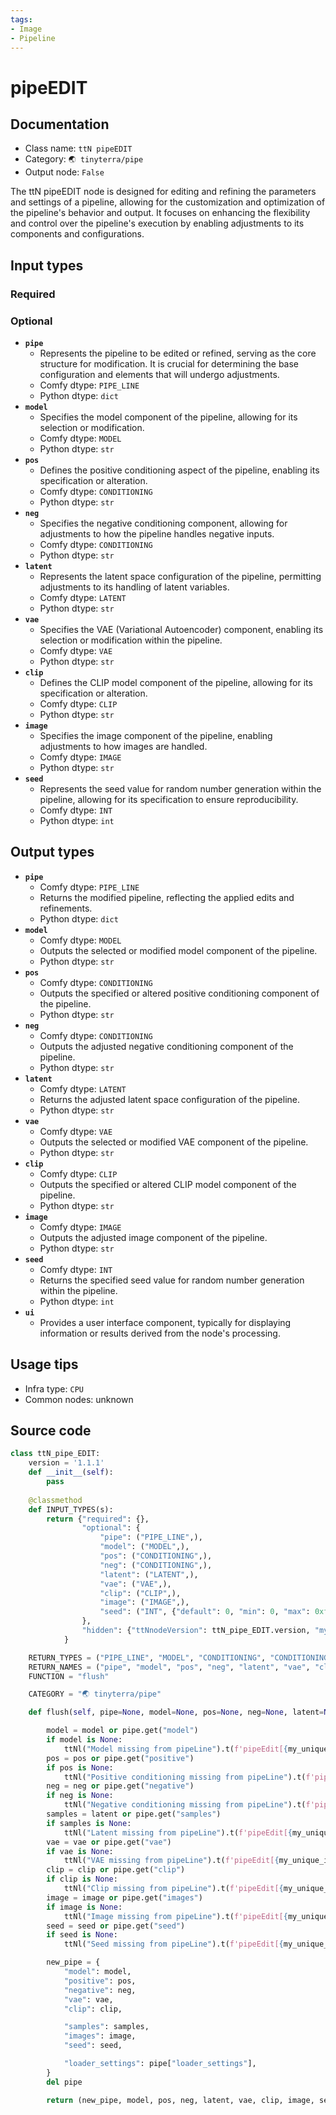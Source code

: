 ```yaml
---
tags:
- Image
- Pipeline
---
```


# pipeEDIT
## Documentation
- Class name: `ttN pipeEDIT`
- Category: `🌏 tinyterra/pipe`
- Output node: `False`

The ttN pipeEDIT node is designed for editing and refining the parameters and settings of a pipeline, allowing for the customization and optimization of the pipeline's behavior and output. It focuses on enhancing the flexibility and control over the pipeline's execution by enabling adjustments to its components and configurations.
## Input types
### Required
### Optional
- **`pipe`**
    - Represents the pipeline to be edited or refined, serving as the core structure for modification. It is crucial for determining the base configuration and elements that will undergo adjustments.
    - Comfy dtype: `PIPE_LINE`
    - Python dtype: `dict`
- **`model`**
    - Specifies the model component of the pipeline, allowing for its selection or modification.
    - Comfy dtype: `MODEL`
    - Python dtype: `str`
- **`pos`**
    - Defines the positive conditioning aspect of the pipeline, enabling its specification or alteration.
    - Comfy dtype: `CONDITIONING`
    - Python dtype: `str`
- **`neg`**
    - Specifies the negative conditioning component, allowing for adjustments to how the pipeline handles negative inputs.
    - Comfy dtype: `CONDITIONING`
    - Python dtype: `str`
- **`latent`**
    - Represents the latent space configuration of the pipeline, permitting adjustments to its handling of latent variables.
    - Comfy dtype: `LATENT`
    - Python dtype: `str`
- **`vae`**
    - Specifies the VAE (Variational Autoencoder) component, enabling its selection or modification within the pipeline.
    - Comfy dtype: `VAE`
    - Python dtype: `str`
- **`clip`**
    - Defines the CLIP model component of the pipeline, allowing for its specification or alteration.
    - Comfy dtype: `CLIP`
    - Python dtype: `str`
- **`image`**
    - Specifies the image component of the pipeline, enabling adjustments to how images are handled.
    - Comfy dtype: `IMAGE`
    - Python dtype: `str`
- **`seed`**
    - Represents the seed value for random number generation within the pipeline, allowing for its specification to ensure reproducibility.
    - Comfy dtype: `INT`
    - Python dtype: `int`
## Output types
- **`pipe`**
    - Comfy dtype: `PIPE_LINE`
    - Returns the modified pipeline, reflecting the applied edits and refinements.
    - Python dtype: `dict`
- **`model`**
    - Comfy dtype: `MODEL`
    - Outputs the selected or modified model component of the pipeline.
    - Python dtype: `str`
- **`pos`**
    - Comfy dtype: `CONDITIONING`
    - Outputs the specified or altered positive conditioning component of the pipeline.
    - Python dtype: `str`
- **`neg`**
    - Comfy dtype: `CONDITIONING`
    - Outputs the adjusted negative conditioning component of the pipeline.
    - Python dtype: `str`
- **`latent`**
    - Comfy dtype: `LATENT`
    - Returns the adjusted latent space configuration of the pipeline.
    - Python dtype: `str`
- **`vae`**
    - Comfy dtype: `VAE`
    - Outputs the selected or modified VAE component of the pipeline.
    - Python dtype: `str`
- **`clip`**
    - Comfy dtype: `CLIP`
    - Outputs the specified or altered CLIP model component of the pipeline.
    - Python dtype: `str`
- **`image`**
    - Comfy dtype: `IMAGE`
    - Outputs the adjusted image component of the pipeline.
    - Python dtype: `str`
- **`seed`**
    - Comfy dtype: `INT`
    - Returns the specified seed value for random number generation within the pipeline.
    - Python dtype: `int`
- **`ui`**
    - Provides a user interface component, typically for displaying information or results derived from the node's processing.
## Usage tips
- Infra type: `CPU`
- Common nodes: unknown


## Source code
```python
class ttN_pipe_EDIT:
    version = '1.1.1'
    def __init__(self):
        pass
    
    @classmethod
    def INPUT_TYPES(s):
        return {"required": {},
                "optional": {
                    "pipe": ("PIPE_LINE",),
                    "model": ("MODEL",),
                    "pos": ("CONDITIONING",),
                    "neg": ("CONDITIONING",),
                    "latent": ("LATENT",),
                    "vae": ("VAE",),
                    "clip": ("CLIP",),
                    "image": ("IMAGE",),
                    "seed": ("INT", {"default": 0, "min": 0, "max": 0xffffffffffffffff, "forceInput": True}),
                },
                "hidden": {"ttNnodeVersion": ttN_pipe_EDIT.version, "my_unique_id": "UNIQUE_ID"},
            }

    RETURN_TYPES = ("PIPE_LINE", "MODEL", "CONDITIONING", "CONDITIONING", "LATENT", "VAE", "CLIP", "IMAGE", "INT")
    RETURN_NAMES = ("pipe", "model", "pos", "neg", "latent", "vae", "clip", "image", "seed")
    FUNCTION = "flush"

    CATEGORY = "🌏 tinyterra/pipe"

    def flush(self, pipe=None, model=None, pos=None, neg=None, latent=None, vae=None, clip=None, image=None, seed=None, my_unique_id=None):

        model = model or pipe.get("model")
        if model is None:
            ttNl("Model missing from pipeLine").t(f'pipeEdit[{my_unique_id}]').warn().p()
        pos = pos or pipe.get("positive")
        if pos is None:
            ttNl("Positive conditioning missing from pipeLine").t(f'pipeEdit[{my_unique_id}]').warn().p()
        neg = neg or pipe.get("negative")
        if neg is None:
            ttNl("Negative conditioning missing from pipeLine").t(f'pipeEdit[{my_unique_id}]').warn().p()
        samples = latent or pipe.get("samples")
        if samples is None:
            ttNl("Latent missing from pipeLine").t(f'pipeEdit[{my_unique_id}]').warn().p()
        vae = vae or pipe.get("vae")
        if vae is None:
            ttNl("VAE missing from pipeLine").t(f'pipeEdit[{my_unique_id}]').warn().p()
        clip = clip or pipe.get("clip")
        if clip is None:
            ttNl("Clip missing from pipeLine").t(f'pipeEdit[{my_unique_id}]').warn().p()
        image = image or pipe.get("images")
        if image is None:
            ttNl("Image missing from pipeLine").t(f'pipeEdit[{my_unique_id}]').warn().p()
        seed = seed or pipe.get("seed")
        if seed is None:
            ttNl("Seed missing from pipeLine").t(f'pipeEdit[{my_unique_id}]').warn().p()

        new_pipe = {
            "model": model,
            "positive": pos,
            "negative": neg,
            "vae": vae,
            "clip": clip,

            "samples": samples,
            "images": image,
            "seed": seed,

            "loader_settings": pipe["loader_settings"],
        }
        del pipe

        return (new_pipe, model, pos, neg, latent, vae, clip, image, seed)

```
